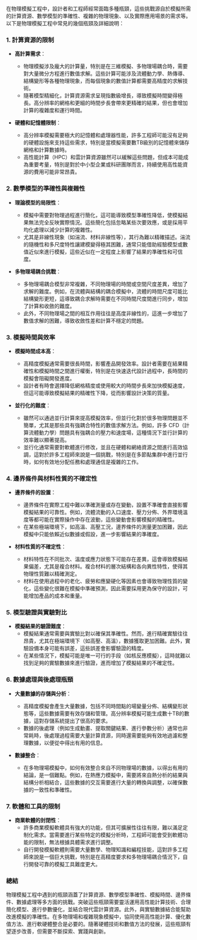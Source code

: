 在物理模擬工程中，設計者和工程師經常面臨多種瓶頸，這些挑戰源自於模擬所需的計算資源、數學模型的準確性、複雜的物理現象、以及實際應用場景的需求等。以下是物理模擬工程中常見的幾個瓶頸及詳細說明：

### 1. **計算資源的限制**
   - **高計算需求**：
     - 物理模擬涉及龐大的計算量，特別是在三維模擬、多物理場耦合時，需要對大量微分方程進行數值求解。這些計算可能涉及流體動力學、熱傳導、結構變形等各種物理現象，而每個現象的數值計算都需要高精度的求解技術。
     - 隨著模型精細化，計算資源需求呈現指數級增長，導致模擬時間變得極長。高分辨率的網格和更細的時間步長會帶來更精確的結果，但也會增加計算的複雜度和運行時間。

   - **硬體和記憶體限制**：
     - 高分辨率模擬需要極大的記憶體和處理器性能，許多工程師可能沒有足夠的硬體設施來支持這些需求，特別是當模擬需要數TB級別的記憶體來儲存網格和計算數據時。
     - 高性能計算（HPC）和雲計算資源雖然可以緩解這些問題，但成本可能成為重要考量，特別是對於中小型企業或科研團隊而言，持續使用高性能資源的費用可能非常昂貴。

### 2. **數學模型的準確性與複雜性**
   - **理論模型的局限性**：
     - 模擬中需要對物理過程進行簡化，這可能導致模型準確性降低，使模擬結果無法完全反映實際情況。這些簡化包括忽略某些次要效應，或是採用平均化處理以減少計算的複雜性。
     - 尤其是非線性現象（如湍流、材料非線性等），其行為難以精確描述。湍流的隨機性和多尺度特性讓建模變得極其困難，通常只能借助經驗模型或數值近似來進行模擬，這些近似在一定程度上影響了結果的準確性和可信度。

   - **多物理場耦合挑戰**：
     - 多物理場耦合模型非常複雜，不同物理場的時間或空間尺度差異，增加了求解的難度。例如，在流體與結構的耦合模擬中，流體的時間尺度可能比結構變形更短，這導致耦合求解時需要在不同時間尺度間進行同步，增加了計算和收斂的難度。
     - 此外，不同物理場之間的相互作用往往是高度非線性的，這進一步增加了數值求解的困難，導致收斂性差和計算不穩定的問題。

### 3. **模擬時間與效率**
   - **模擬時間成本高**：
     - 高精度模擬通常需要很長時間，影響產品開發效率。設計者需要在結果精確性和模擬時間之間進行權衡，特別是在快速迭代設計過程中，長時間的模擬會阻礙開發進度。
     - 設計者有時會選擇降低網格精度或使用較大的時間步長來加快模擬速度，但這可能導致模擬結果的精確性下降，從而影響設計決策的質量。

   - **並行化的難度**：
     - 雖然可以通過並行計算來提高模擬效率，但並行化對於很多物理問題並不簡單，尤其是那些具有強耦合特性的數值求解方法。例如，許多 CFD（計算流體動力學）問題具有強耦合的壓力和速度場，這種情況下並行計算的效率難以顯著提高。
     - 並行化通常需要對軟體進行修改，並且在硬體和網絡資源之間進行高效協調，這對於許多工程師來說是一個挑戰，特別是在多節點集群中進行並行時，如何有效地分配任務和處理通信是複雜的工作。

### 4. **邊界條件與材料性質的不確定性**
   - **邊界條件的設置**：
     - 邊界條件在實際工程中難以準確測量或存在變動，設置不準確會直接影響模擬結果的可靠性。例如，流體流動的入口速度、壓力分佈、外界環境溫度等都可能在實際操作中存在波動，這些變動會影響模擬的精確性。
     - 在某些極端環境下，如高溫、高壓工況，邊界條件的測量更加困難，因此模擬中只能依賴近似數據或假設，進一步影響結果的準確度。
   
   - **材料性質的不確定性**：
     - 材料特性在不同批次、溫度或應力狀態下可能存在差異，這會導致模擬結果偏差，尤其是複合材料。複合材料的層次結構和各向異性特性，使得其物理性質難以精確測定。
     - 材料在使用過程中的老化、疲勞和應變硬化等因素也會導致物理性質的變化，這些變化很難在模擬中準確預測，因此需要採用更為保守的設計，可能增加產品的成本和重量。

### 5. **模型驗證與實驗對比**
   - **模擬結果的驗證難度**：
     - 模擬結果通常需要與實驗比對以確保其準確性。然而，進行精確實驗往往昂貴，尤其在極端環境下（如高壓、高溫），數據獲取更加困難。此外，實驗設備本身可能有誤差，這些誤差會影響驗證的精度。
     - 在某些情況下，模擬可能是唯一可行的手段（如核反應模擬），這時就難以找到足夠的實驗數據來進行驗證，進而增加了模擬結果的不確定性。

### 6. **數據處理與後處理瓶頸**
   - **大量數據的存儲與分析**：
     - 高精度模擬會產生大量數據，包括不同時間點的場變量分佈、結構變形狀態等，這些數據需要有效存儲和管理。高分辨率模擬可能生成數十TB的數據，這對存儲系統提出了很高的要求。
     - 數據的後處理（例如生成動畫、提取關鍵結果、進行參數分析）通常也非常耗時，後處理過程需要大量計算資源，同時還需要能夠有效地過濾和整理數據，以便從中得出有用的信息。
  
   - **數據整合**：
     - 在多物理場模擬中，如何有效整合來自不同物理場的數據，以得出有用的結論，是一個難點。例如，在熱應力模擬中，需要將來自熱分析的結果與結構分析相結合，這些數據的交互需要進行大量的轉換與調整，以確保數據的一致性和準確性。

### 7. **軟體和工具的限制**
   - **商業軟體的封閉性**：
     - 許多商業模擬軟體具有強大的功能，但其可擴展性往往有限，難以滿足定制化需求。當需要進行某些特定的模擬分析時，工程師可能會受到軟體功能的限制，無法根據具體需求進行調整。
     - 自行開發模擬軟體則需要大量數學、物理知識和編程技能，這對許多工程師來說是一個巨大挑戰，特別是在高精度要求和多物理場耦合情況下，自行開發可靠的模擬工具難度更大。

### 總結
物理模擬工程中遇到的瓶頸涵蓋了計算資源、數學模型準確性、模擬時間、邊界條件、數據處理等多方面的挑戰。突破這些瓶頸需要靈活運用高性能計算技術、合理簡化模型、進行參數優化，並結合現代雲計算資源。此外，與實驗數據結合能幫助改進模擬的準確性。在多物理場和複雜現象模擬中，協同使用高性能計算、優化數值方法、進行軟硬體整合是必要的。隨著硬體技術和數值方法的發展，這些瓶頸有望逐步改善，但需要不斷探索、實踐與創新。

